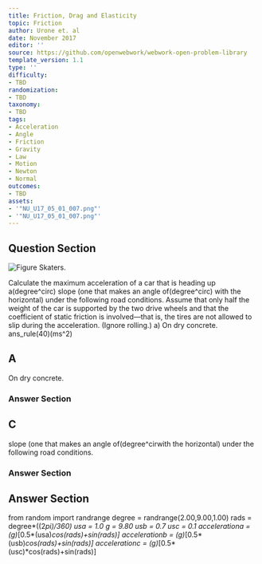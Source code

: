 ```yaml
---
title: Friction, Drag and Elasticity
topic: Friction
author: Urone et. al
date: November 2017
editor: ''
source: https://github.com/openwebwork/webwork-open-problem-library
template_version: 1.1
type: ''
difficulty:
- TBD
randomization:
- TBD
taxonomy:
- TBD
tags:
- Acceleration
- Angle
- Friction
- Gravity
- Law
- Motion
- Newton
- Normal
outcomes:
- TBD
assets:
- '"NU_U17_05_01_007.png"'
- '"NU_U17_05_01_007.png"'
---
```


## Question Section 

![Figure Skaters.]("NU_U17_05_01_007.png")

Calculate the maximum acceleration of a car that is heading up a(degree^circ) slope (one that makes an angle of(degree^circ) with the horizontal) under the following road conditions.
Assume that only half the weight of the car is supported by the two drive wheels and
that the coefficient of static friction is involved—that is, the tires are not allowed to
slip during the acceleration. (Ignore rolling.)
a) On dry concrete. 
ans_rule(40)(ms^2)

## A
On dry concrete. 
### Answer Section
## C
slope (one that makes an angle of(degree^cirwith the horizontal) under the following road conditions.
### Answer Section


## Answer Section

from random import randrange
degree = randrange(2.00,9.00,1.00)
rads = degree*((2*pi)/360)
usa = 1.0
g = 9.80
usb = 0.7
usc = 0.1
accelerationa = (g)*[0.5*(usa)*cos(rads)+sin(rads)]
accelerationb = (g)*[0.5*(usb)*cos(rads)+sin(rads)]
accelerationc = (g)*[0.5*(usc)*cos(rads)+sin(rads)]